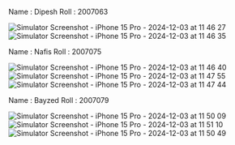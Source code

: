 Name : Dipesh
Roll : 2007063


![Simulator Screenshot - iPhone 15 Pro - 2024-12-03 at 11 46 27](https://github.com/user-attachments/assets/efe9d593-4fe0-4990-8b09-6769b62adf44)
![Simulator Screenshot - iPhone 15 Pro - 2024-12-03 at 11 46 35](https://github.com/user-attachments/assets/fcd609fd-817e-47c1-abfc-c9d5aacc45d6)


Name : Nafis
Roll : 2007075

![Simulator Screenshot - iPhone 15 Pro - 2024-12-03 at 11 46 40](https://github.com/user-attachments/assets/8d9ee675-dc43-4717-b118-4df39d76a773)
![Simulator Screenshot - iPhone 15 Pro - 2024-12-03 at 11 47 55](https://github.com/user-attachments/assets/e234dbec-2a58-4c45-be33-4fff4313464a)
![Simulator Screenshot - iPhone 15 Pro - 2024-12-03 at 11 47 44](https://github.com/user-attachments/assets/f65c4c54-d0f5-42c0-a951-addaf0e56667)

Name : Bayzed
Roll : 2007079

![Simulator Screenshot - iPhone 15 Pro - 2024-12-03 at 11 50 09](https://github.com/user-attachments/assets/93c23a14-de78-4841-9e77-9a662d4843ec)
![Simulator Screenshot - iPhone 15 Pro - 2024-12-03 at 11 51 10](https://github.com/user-attachments/assets/cdc93fd4-172b-46bc-963c-133d58394e7f)
![Simulator Screenshot - iPhone 15 Pro - 2024-12-03 at 11 50 49](https://github.com/user-attachments/assets/a083a3df-4c99-4397-85ea-8f4636600cd6)
